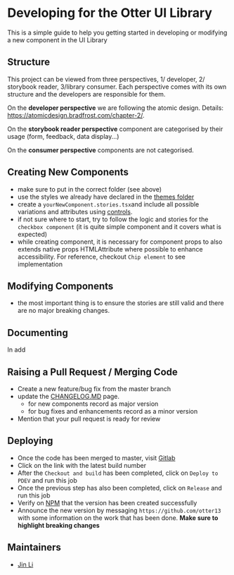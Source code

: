 # Developing for the Otter UI Library

This is a simple guide to help you getting started in developing or modifying a new component in the UI Library

## Structure
This project can be viewed from three perspectives, 1/ developer, 2/ storybook reader, 3/library consumer. 
Each perspective comes with its own structure and the developers are responsible for them. 

On the **developer perspective** we are following the atomic design. Details: https://atomicdesign.bradfrost.com/chapter-2/.

On the **storybook reader perspective** component are categorised by their usage (form, feedback, data display...)

On the **consumer perspective** components are not categorised.

## Creating New Components

- make sure to put in the correct folder (see above)
- use the styles we already have declared in the [themes folder](https://github.com/otter13/otter-component-library/blob/main/src/theme)
- create a `yourNewComponent.stories.tsx`and include all possible variations and attributes using [controls](https://storybook.js.org/docs/react/essentials/controls).
- if not sure where to start, try to follow the logic and stories for the `checkbox component` (it is quite simple component and it covers what is expected)
- while creating component, it is necessary for component props to also extends native props HTMLAttribute where possible to enhance accessibility. For reference, checkout `Chip element` to see implementation

## Modifying Components

- the most important thing is to ensure the stories are still valid and there are no major breaking changes.


## Documenting

In add
## Raising a Pull Request / Merging Code

- Create a new feature/bug fix from the master branch
- update the [CHANGELOG.MD](https://github.com/otter13/otter-component-library/blob/main/CHANGELOG.md) page.
  - for new components record as major version
  - for bug fixes and enhancements record as a minor version
- Mention that your pull request is ready for review

## Deploying

- Once the code has been merged to master, visit [Gitlab](https://gitlab.com/limosmiley/otter-component-library)
- Click on the link with the latest build number
- After the `Checkout and build` has been completed, click on `Deploy to PDEV` and run this job
- Once the previous step has also been completed, click on `Release` and run this job
- Verify on [NPM](https://www.npmjs.com/package/otter-component-library) that the version has been created successfully
- Announce the new version by messaging `https://github.com/otter13` with some information on the work that has been done. **Make sure to highlight breaking changes**

## Maintainers

- [Jin Li](https://github.com/otter13)
